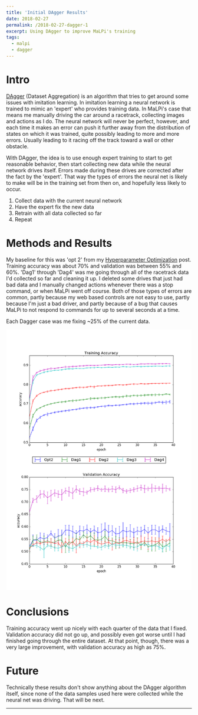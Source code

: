 ```yaml
---
title: 'Initial DAgger Results'
date: 2018-02-27
permalink: /2018-02-27-dagger-1
excerpt: Using DAgger to improve MaLPi's training
tags:
  - malpi
  - dagger
---
```


# Intro

[DAgger](https://www.cs.cmu.edu/~sross1/publications/Ross-AIStats11-NoRegret.pdf) (Dataset Aggregation) is an algorithm that tries to get around some issues with imitation learning. In imitation learning a neural network is trained to mimic an 'expert' who provides training data. In MaLPi's case that means me manually driving the car around a racetrack, collecting images and actions as I do. The neural network will never be perfect, however, and each time it makes an error can push it further away from the distribution of states on which it was trained, quite possibly leading to more and more errors. Usually leading to it racing off the track toward a wall or other obstacle.

With DAgger, the idea is to use enough expert training to start to get reasonable behavior, then start collecting new data while the neural network drives itself. Errors made during these drives are corrected after the fact by the 'expert'. That way the types of errors the neural net is likely to make will be in the training set from then on, and hopefully less likely to occur.

1. Collect data with the current neural network
2. Have the expert fix the new data
3. Retrain with all data collected so far
4. Repeat
 
# Methods and Results

My baseline for this was 'opt 2' from my [Hyperparameter Optimization](/2018-02-03-hyperparameters-1) post. Training accuracy was about 70% and validation was between 55% and 60%. 'Dag1' through 'Dag4' was me going through all of the racetrack data I'd collected so far and cleaning it up. I deleted some drives that just had bad data and I manually changed actions whenever there was a stop command, or when MaLPi went off course. Both of those types of errors are common, partly because my web based controls are not easy to use, partly because I'm just a bad driver, and partly because of a bug that causes MaLPi to not respond to commands for up to several seconds at a time.

Each Dagger case was me fixing ~25% of the current data.

![](/images/blog/2018-02/Dagger_1.png "Initial DAgger results")


# Conclusions

Training accuracy went up nicely with each quarter of the data that I fixed. Validation accuracy did not go up, and possibly even got worse until I had finished going through the entire dataset. At that point, though, there was a very large improvement, with validation accuracy as high as 75%.

# Future

Technically these results don't show anything about the DAgger algorithm itself, since none of the data samples used here were collected while the neural net was driving. That will be next.

---
